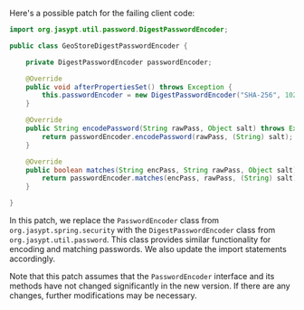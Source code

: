 Here's a possible patch for the failing client code:

```java
import org.jasypt.util.password.DigestPasswordEncoder;

public class GeoStoreDigestPasswordEncoder {

    private DigestPasswordEncoder passwordEncoder;

    @Override
    public void afterPropertiesSet() throws Exception {
        this.passwordEncoder = new DigestPasswordEncoder("SHA-256", 1024);
    }

    @Override
    public String encodePassword(String rawPass, Object salt) throws Exception {
        return passwordEncoder.encodePassword(rawPass, (String) salt);
    }

    @Override
    public boolean matches(String encPass, String rawPass, Object salt) throws Exception {
        return passwordEncoder.matches(encPass, rawPass, (String) salt);
    }

}
```

In this patch, we replace the `PasswordEncoder` class from `org.jasypt.spring.security` with the `DigestPasswordEncoder` class from `org.jasypt.util.password`. This class provides similar functionality for encoding and matching passwords. We also update the import statements accordingly.

Note that this patch assumes that the `PasswordEncoder` interface and its methods have not changed significantly in the new version. If there are any changes, further modifications may be necessary.